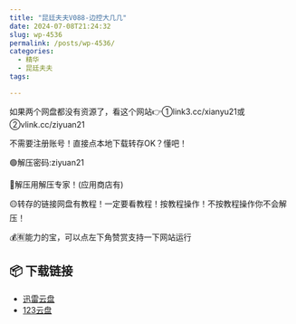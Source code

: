 ```yaml
---
title: "昆廷夫夫V088-边控大几几"
date: 2024-07-08T21:24:32
slug: wp-4536
permalink: /posts/wp-4536/
categories:
  - 精华
  - 昆廷夫夫
tags:

---
```


如果两个网盘都没有资源了，看这个网站👉①link3.cc/xianyu21或②vlink.cc/ziyuan21

不需要注册账号！直接点本地下载转存OK？懂吧！

🟢解压密码:ziyuan21

🔵解压用解压专家！(应用商店有)

🟡转存的链接网盘有教程！一定要看教程！按教程操作！不按教程操作你不会解压！

💰🈶能力的宝，可以点左下角赞赏支持一下网站运行

## 📦 下载链接
- [迅雷云盘](https://blziyuan21.com/pay-download/4536?key=427ea091b9&down_id=0)
- [123云盘](https://blziyuan21.com/pay-download/4536?key=427ea091b9&down_id=1)


